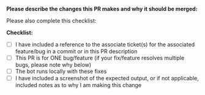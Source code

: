 **Please describe the changes this PR makes and why it should be merged:**


Please also complete this checklist:

**Checklist:**

- [ ] I have included a reference to the associate ticket(s) for the associated feature/bug in a commit or in this PR description
- [ ] This PR is for ONE bug/feature (if your fix/feature resolves multiple bugs, please note why below)
- [ ] The bot runs locally with these fixes
- [ ] I have included a screenshot of the expected output, or if not applicable, included notes as to why I am making this change